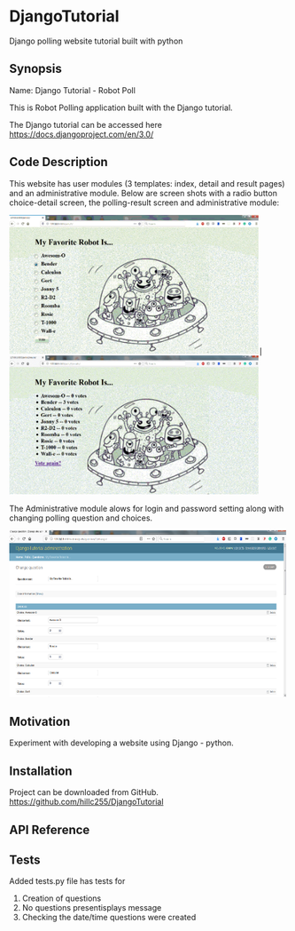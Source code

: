 # DjangoTutorial
Django polling website tutorial built with python

## Synopsis

Name:  Django Tutorial - Robot Poll

This is Robot Polling application built with the Django tutorial.

The Django tutorial can be accessed here <https://docs.djangoproject.com/en/3.0/>

## Code Description

This website has user modules (3 templates: index, detail and result pages) and an administrative module.
Below are screen shots with a radio button choice-detail screen, the polling-result screen and administrative module:

<kbd><img width="450" height="250" src="readme_assets/robot_detail.gif">|</kbd><kbd><img width="450" height="250" src="readme_assets/robot_result.gif"></kbd>

The Administrative module alows for login and password setting along with changing polling question and choices.

<kbd><img width="500" height="300" src="readme_assets/robot_admin.png"></kbd>

## Motivation

Experiment with developing a website using Django - python.

## Installation

Project can be downloaded from GitHub.  
https://github.com/hillc255/DjangoTutorial

## API Reference

## Tests

Added tests.py file has tests for 
1.  Creation of questions
2.  No questions presentisplays message
3.  Checking the date/time questions were created


